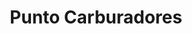 ---
title: "Punto Carburadores"
url: /barrios-unidos/punto-carburadores/
shop: piezas de automóviles
---
